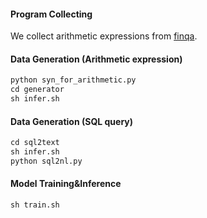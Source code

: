 #### Program Collecting

We collect arithmetic expressions from [finqa](https://github.com/czyssrs/FinQA).

#### Data Generation (Arithmetic expression)

```python
python syn_for_arithmetic.py
cd generator
sh infer.sh
```

#### Data Generation (SQL query)

```python
cd sql2text
sh infer.sh
python sql2nl.py
```

#### Model Training&Inference

```python
sh train.sh
```

